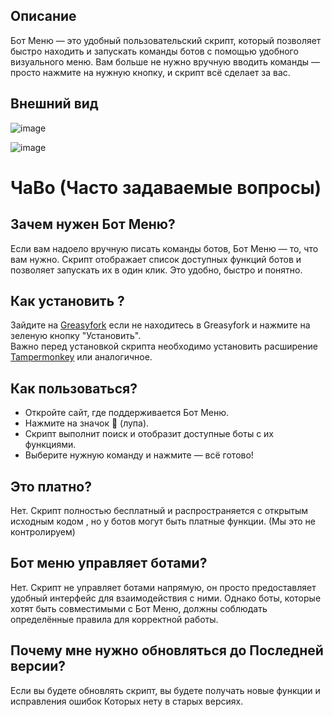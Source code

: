## Описание
Бот Меню — это удобный пользовательский скрипт, который позволяет быстро находить и запускать команды ботов с помощью удобного визуального меню. Вам больше не нужно вручную вводить команды — просто нажмите на нужную кнопку, и скрипт всё сделает за вас.
## Внешний вид 
![image](https://github.com/user-attachments/assets/33b2680d-373d-4a2b-ad93-a840286814bd)

![image](https://github.com/user-attachments/assets/e735a7d4-d8f2-4db4-922e-e5dba06e2f6c)

# ЧаВо (Часто задаваемые вопросы)
## Зачем нужен Бот Меню?
Если вам надоело вручную писать команды ботов, Бот Меню — то, что вам нужно. Скрипт отображает список доступных функций ботов и позволяет запускать их в один клик. Это удобно, быстро и понятно.
## Как установить ? 
Зайдите на [Greasyfork](https://greasyfork.org/ru/scripts/530250) если не находитесь в Greasyfork и нажмите на зеленую кнопку "Установить".  
Важно перед установкой скрипта необходимо установить расширение [Tampermonkey](https://www.tampermonkey.net/) или аналогичное.
## Как пользоваться?
* Откройте сайт, где поддерживается Бот Меню.
* Нажмите на значок 🔎 (лупа).
* Скрипт выполнит поиск и отобразит доступные боты с их функциями.
* Выберите нужную команду и нажмите — всё готово!
## Это платно?
Нет. Скрипт полностью бесплатный и распространяется с открытым исходным кодом , но у ботов могут быть платные функции. (Мы это не контролируем)
## Бот меню управляет ботами?
Нет. Скрипт не управляет ботами напрямую, он просто предоставляет удобный интерфейс для взаимодействия с ними.
Однако боты, которые хотят быть совместимыми с Бот Меню, должны соблюдать определённые правила для корректной работы.
## Почему мне нужно обновляться до Последней версии?
Если вы будете обновлять скрипт, вы будете получать новые функции и исправления ошибок Которых нету в старых версиях.
